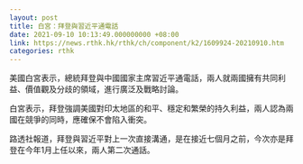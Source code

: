 ```yaml
---
layout: post
title: 白宮：拜登與習近平通電話
date: 2021-09-10 10:13:49.000000000 +08:00
link: https://news.rthk.hk/rthk/ch/component/k2/1609924-20210910.htm
categories: rthk
---
```


美國白宮表示，總統拜登與中國國家主席習近平通電話，兩人就兩國擁有共同利益、價值觀及分歧的領域，進行廣泛及戰略討論。

白宮表示，拜登強調美國對印太地區的和平、穩定和繁榮的持久利益，兩人認為兩國在競爭的同時，應確保不會陷入衝突。

路透社報道，拜登與習近平對上一次直接溝通，是在接近七個月之前，今次亦是拜登在今年1月上任以來，兩人第二次通話。
